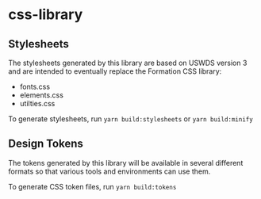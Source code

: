 # css-library

## Stylesheets

The stylesheets generated by this library are based on USWDS version 3 and are intended to eventually replace the Formation CSS library:

- fonts.css
- elements.css
- utilties.css

To generate stylesheets, run `yarn build:stylesheets` or `yarn build:minify`

## Design Tokens

The tokens generated by this library will be available in several different formats so that various tools and environments can use them.

To generate CSS token files, run `yarn build:tokens`
